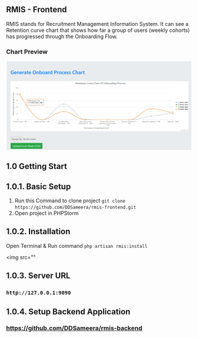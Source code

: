 ## RMIS - Frontend

RMIS stands for Recruitment Management Information System. It can see a Retention curve chart that shows how far a group of users (weekly cohorts) has progressed through the Onboarding Flow.

### Chart Preview
<img src="https://raw.githubusercontent.com/DDSameera/rmis-frontend/master/public/assets/img/screen.png"/>

## 1.0 Getting Start

## 1.0.1. Basic Setup

1. Run this Command to clone project
   `git clone https://github.com/DDSameera/rmis-frontend.git`
2. Open project in PHPStorm

## 1.0.2. Installation

Open Terminal & Run command ``php artisan rmis:install``

<img src=""

## 1.0.3. Server URL

### ``http://127.0.0.1:9090``

## 1.0.4. Setup Backend Application

### https://github.com/DDSameera/rmis-backend